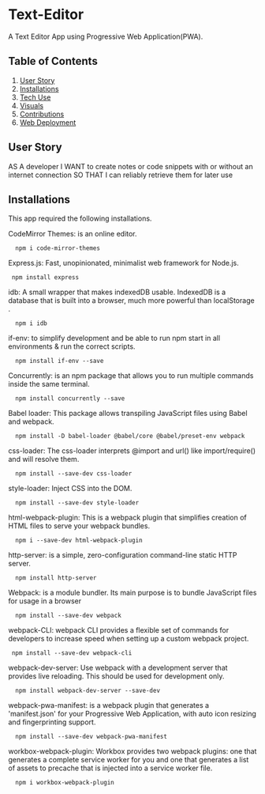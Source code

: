 # Text-Editor
A Text Editor App using Progressive Web Application(PWA).

## Table of Contents

1. [User Story](#userStory)
2. [Installations](#installations)
3. [Tech Use](#techUse)
5. [Visuals](#visuals)
4. [Contributions](#contributions)
7. [Web Deployment](#webDeployment)


## User Story
AS A developer
I WANT to create notes or code snippets with or without an internet connection
SO THAT I can reliably retrieve them for later use

## Installations
This app required the following installations.

CodeMirror Themes: is an online editor.
```pip
  npm i code-mirror-themes
```

Express.js: Fast, unopinionated, minimalist web framework for Node.js.
```pip
 npm install express
```

idb: A small wrapper that makes indexedDB usable. IndexedDB is a database that is built into a browser, much more powerful than localStorage . 
```pip
  npm i idb
```

if-env: to simplify development and be able to run npm start in all environments & run the correct scripts.
```pip
  npm install if-env --save
```

Concurrently: is an npm package that allows you to run multiple commands inside the same terminal.
```pip
  npm install concurrently --save
```

Babel loader: This package allows transpiling JavaScript files using Babel and webpack.
```pip
  npm install -D babel-loader @babel/core @babel/preset-env webpack
```

css-loader: The css-loader interprets @import and url() like import/require() and will resolve them.
```pip
  npm install --save-dev css-loader
```

style-loader: Inject CSS into the DOM.
```pip
  npm install --save-dev style-loader
```

html-webpack-plugin: This is a webpack plugin that simplifies creation of HTML files to serve your webpack bundles.
```pip
  npm i --save-dev html-webpack-plugin
```

http-server: is a simple, zero-configuration command-line static HTTP server.
```pip
  npm install http-server
```

Webpack: is a module bundler. Its main purpose is to bundle JavaScript files for usage in a browser
```pip
  npm install --save-dev webpack
```

webpack-CLI: webpack CLI provides a flexible set of commands for developers to increase speed when setting up a custom webpack project.
```pip
 npm install --save-dev webpack-cli
``` 

webpack-dev-server: Use webpack with a development server that provides live reloading. This should be used for development only.
```pip
  npm install webpack-dev-server --save-dev
```

webpack-pwa-manifest: is a webpack plugin that generates a 'manifest.json' for your Progressive Web Application, with auto icon resizing and fingerprinting support.

```pip
  npm install --save-dev webpack-pwa-manifest
```

workbox-webpack-plugin: Workbox provides two webpack plugins: one that generates a complete service worker for you and one that generates a list of assets to precache that is injected into a service worker file.

```pip
  npm i workbox-webpack-plugin
```
